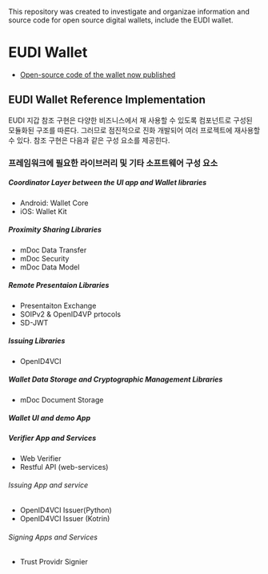 This repository was created to investigate and organizae information and source code for open source digital wallets, include the EUDI wallet. 

# EUDI Wallet

* [Open-source code of the wallet now published](https://ec.europa.eu/digital-building-blocks/sites/display/EUDIGITALIDENTITYWALLET/Open-source+code+of+the+wallet+now+published)



## EUDI Wallet Reference Implementation

EUDI 지갑 참조 구현은 다양한 비즈니스에서 재 사용할 수 있도록 컴포넌트로 구성된 모듈화된 구조를 따른다. 그러므로 점진적으로 진화 개발되어 여러 프로젝트에 재사용할 수 있다.
참조 구현은 다음과 같은 구성 요소를 제공힌다. 

### 프레임워크에 필요한 라이브러리 및 기타 소프트웨어 구성 요소

##### Coordinator Layer between the UI app and Wallet libraries
* Android: Wallet Core 
* iOS: Wallet Kit

##### Proximity Sharing Libraries
* mDoc Data Transfer
* mDoc Security
* mDoc Data Model

##### Remote Presentaion Libraries
* Presentaiton Exchange
* SOIPv2 & OpenID4VP prtocols
* SD-JWT

##### Issuing Libraries
* OpenID4VCI

##### Wallet Data Storage and Cryptographic Management Libraries
* mDoc Document Storage

##### Wallet UI and demo App

##### Verifier App and Services
* Web Verifier
* Restful API (web-services)

###### Issuing App and service
* OpenID4VCI Issuer(Python)
* OpenID4VCI Issuer (Kotrin)

###### Signing Apps and Services
* Trust Providr Signier
  
  
